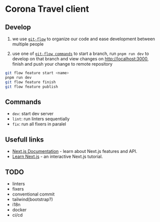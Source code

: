 Corona Travel client
====================

Develop
---------------
1. we use [`git-flow`](https://github.com/petervanderdoes/gitflow-avh/wiki) to organize our code and ease development between multiple people

2. use one of [`git-flow commands`](https://danielkummer.github.io/git-flow-cheatsheet/index.html) to start a branch, run `pnpm run dev` to develop on that branch and view changes on [http://localhost:3000](http://localhost:3000), finish and push your change to remote repository
```sh
git flow feature start <name>
pnpm run dev
git flow feature finish
git flow feature publish
```

Commands
--------
* `dev`: start dev server
* `lint`: run linters sequentially
* `fix`: run all fixers in paralel

Usefull links
-------------
- [Next.js Documentation](https://nextjs.org/docs) - learn about Next.js features and API.
- [Learn Next.js](https://nextjs.org/learn) - an interactive Next.js tutorial.

TODO
----
- linters
- fixers
- conventional commit
- tailwind(bootstrap?)
- i18n
- docker
- ci/cd
